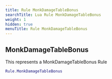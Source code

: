 ```yaml
---
title: Rule MonkDamageTableBonus
searchTitle: Lua Rule MonkDamageTableBonus
weight: 1
hidden: true
menuTitle: Rule MonkDamageTableBonus
---
```

## MonkDamageTableBonus

This represents a MonkDamageTableBonus Rule
```lua
Rule.MonkDamageTableBonus
```